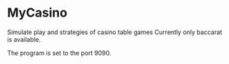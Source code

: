 # MyCasino
Simulate play and strategies of casino table games
Currently only baccarat is available.

The program is set to the port 9090. 
